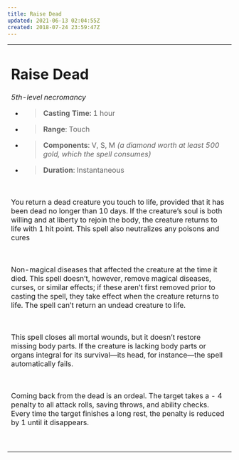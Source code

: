 ```yaml
---
title: Raise Dead
updated: 2021-06-13 02:04:55Z
created: 2018-07-24 23:59:47Z
---
```


<table><tbody><tr class="odd"><td><h1 id="raise-dead"><strong>Raise Dead</strong></h1><p><em>5th-level necromancy</em></p><ul><li><blockquote><p><strong>Casting Time:</strong> 1 hour</p></blockquote></li><li><blockquote><p><strong>Range</strong>: Touch</p></blockquote></li><li><blockquote><p><strong>Components</strong>: V, S, M <em>(a diamond worth at least 500 gold, which the spell consumes)</em></p></blockquote></li><li><blockquote><p><strong>Duration</strong>: Instantaneous</p></blockquote></li></ul><p> </p><p>You return a dead creature you touch to life, provided that it has been dead no longer than 10 days. If the creature’s soul is both willing and at liberty to rejoin the body, the creature returns to life with 1 hit point. This spell also neutralizes any poisons and cures</p><p> </p><p>Non-magical diseases that affected the creature at the time it died. This spell doesn’t, however, remove magical diseases, curses, or similar effects; if these aren’t first removed prior to casting the spell, they take effect when the creature returns to life. The spell can’t return an undead creature to life.</p><p> </p><p>This spell closes all mortal wounds, but it doesn’t restore missing body parts. If the creature is lacking body parts or organs integral for its survival—its head, for instance—the spell automatically fails.</p><p> </p><p>Coming back from the dead is an ordeal. The target takes a - 4 penalty to all attack rolls, saving throws, and ability checks. Every time the target finishes a long rest, the penalty is reduced by 1 until it disappears.</p><p> </p></td></tr></tbody></table>